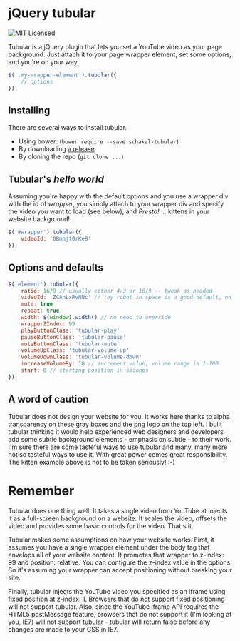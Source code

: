 # jQuery tubular
[![MIT Licensed][ico-license]][license]

Tubular is a jQuery plugin that lets you set a YouTube video as your page
background.  Just attach it to your page wrapper element, set some options, and
you're on your way.

```js
$('.my-wrapper-element').tubular({
    // options
});
```

## Installing

There are several ways to install tubular.

 - Using bower: (`bower require --save schakel-tubular`)
 - By downloading [a release][releases]
 - By cloning the repo (`git clone ...`)

## Tubular's *hello world*

Assuming you're happy with the default options and you use a wrapper div with
the id of *wrapper*, you simply attach to your wrapper div and specify the
video you want to load (see below), and *Presto!* ... kittens in your website
background!

```js
$('#wrapper').tubular({
    videoId: '0Bmhjf0rKe8'
});
```

## Options and defaults
```js
$('element').tubular({
    ratio: 16/9 // usually either 4/3 or 16/9 -- tweak as needed
    videoId: 'ZCAnLxRvNNc' // toy robot in space is a good default, no?
    mute: true
    repeat: true
    width: $(window).width() // no need to override
    wrapperZIndex: 99
    playButtonClass: 'tubular-play'
    pauseButtonClass: 'tubular-pause'
    muteButtonClass: 'tubular-mute'
    volumeUpClass: 'tubular-volume-up'
    volumeDownClass: 'tubular-volume-down'
    increaseVolumeBy: 10 // increment value; volume range is 1-100
    start: 0 // starting position in seconds
});
```

## A word of caution
Tubular does not design your website for you. It works here thanks to alpha
transparency on these gray boxes and the png logo on the top left. I built
tubular thinking it would help experienced web designers and developers add
some subtle background elements - emphasis on subtle - to their work. I'm sure
there are some tasteful ways to use tubular and many, many more not so tasteful
ways to use it. With great power comes great responsibility. The kitten example
above is not to be taken seriously! :-)

# Remember
Tubular does one thing well. It takes a single video from YouTube at injects it
as a full-screen background on a website. It scales the video, offsets the
video and provides some basic controls for the video.  That's it.

Tubular makes some assumptions on how your website works. First, it assumes you
have a single wrapper element under the body tag that envelops all of your
website content. It promotes that wrapper to z-index: 99 and position:
relative. You can configure the z-index value in the options. So it's assuming
your wrapper can accept positioning without breaking your site.

Finally, tubular injects the YouTube video you specified as an iframe using
fixed position at z-index: 1.  Browsers that do not support fixed positioning
will not support tubular. Also, since the YouTube iframe API requires the HTML5
postMessage feature, browsers that do not support it (I'm looking at you, IE7)
will not support tubular - tubular will return false before any changes are
made to your CSS in IE7.

[license]: LICENSE
[ico-license]: http://img.shields.io/github/license/schakelmarketeers/tubular.svg?style=flat
[releases]: https://github.com/SchakelMarketeers/tubular/releases


